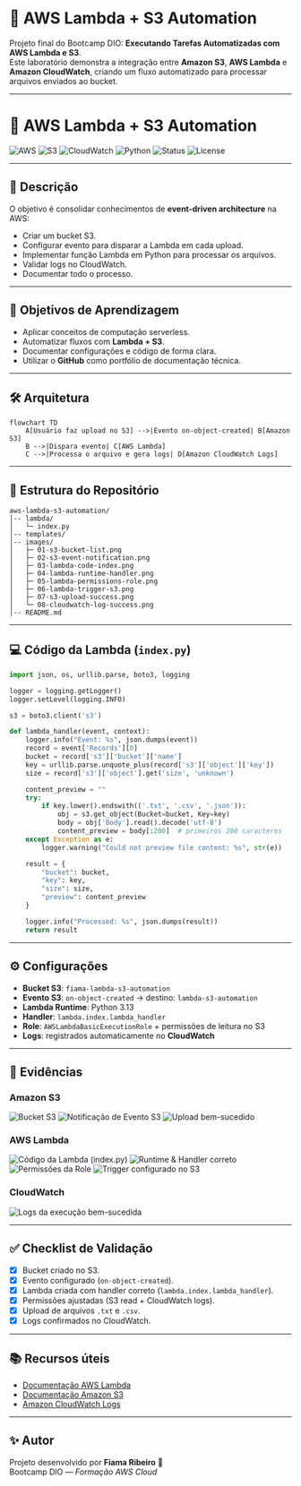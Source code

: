 # 🚀 AWS Lambda + S3 Automation

Projeto final do Bootcamp DIO: **Executando Tarefas Automatizadas com AWS Lambda e S3**.  
Este laboratório demonstra a integração entre **Amazon S3**, **AWS Lambda** e **Amazon CloudWatch**, criando um fluxo automatizado para processar arquivos enviados ao bucket.

---

# 🚀 AWS Lambda + S3 Automation

![AWS](https://img.shields.io/badge/AWS-Lambda-orange?logo=amazon-aws&logoColor=white)
![S3](https://img.shields.io/badge/Amazon-S3-blue?logo=amazon-s3&logoColor=white)
![CloudWatch](https://img.shields.io/badge/Amazon-CloudWatch-purple?logo=amazoncloudwatch&logoColor=white)
![Python](https://img.shields.io/badge/Python-3.13-green?logo=python&logoColor=white)
![Status](https://img.shields.io/badge/Status-Concluído-success)
![License](https://img.shields.io/badge/License-MIT-lightgrey)

---

## 📖 Descrição

O objetivo é consolidar conhecimentos de **event-driven architecture** na AWS:  
- Criar um bucket S3.  
- Configurar evento para disparar a Lambda em cada upload.  
- Implementar função Lambda em Python para processar os arquivos.  
- Validar logs no CloudWatch.  
- Documentar todo o processo.

---

## 🎯 Objetivos de Aprendizagem

- Aplicar conceitos de computação serverless.  
- Automatizar fluxos com **Lambda + S3**.  
- Documentar configurações e código de forma clara.  
- Utilizar o **GitHub** como portfólio de documentação técnica.  

---

## 🛠️ Arquitetura

```mermaid
flowchart TD
    A[Usuário faz upload no S3] -->|Evento on-object-created| B[Amazon S3]
    B -->|Dispara evento| C[AWS Lambda]
    C -->|Processa o arquivo e gera logs| D[Amazon CloudWatch Logs]
```

---

## 📂 Estrutura do Repositório

```
aws-lambda-s3-automation/
│-- lambda/
│   └─ index.py          
│-- templates/           
│-- images/             
│   ├─ 01-s3-bucket-list.png
│   ├─ 02-s3-event-notification.png
│   ├─ 03-lambda-code-index.png
│   ├─ 04-lambda-runtime-handler.png
│   ├─ 05-lambda-permissions-role.png
│   ├─ 06-lambda-trigger-s3.png
│   ├─ 07-s3-upload-success.png
│   └─ 08-cloudwatch-log-success.png
│-- README.md           
```

---

## 💻 Código da Lambda (`index.py`)

```python
import json, os, urllib.parse, boto3, logging

logger = logging.getLogger()
logger.setLevel(logging.INFO)

s3 = boto3.client('s3')

def lambda_handler(event, context):
    logger.info("Event: %s", json.dumps(event))
    record = event['Records'][0]
    bucket = record['s3']['bucket']['name']
    key = urllib.parse.unquote_plus(record['s3']['object']['key'])
    size = record['s3']['object'].get('size', 'unknown')

    content_preview = ""
    try:
        if key.lower().endswith(('.txt', '.csv', '.json')):
            obj = s3.get_object(Bucket=bucket, Key=key)
            body = obj['Body'].read().decode('utf-8')
            content_preview = body[:200]  # primeiros 200 caracteres
    except Exception as e:
        logger.warning("Could not preview file content: %s", str(e))

    result = {
        "bucket": bucket,
        "key": key,
        "size": size,
        "preview": content_preview
    }

    logger.info("Processed: %s", json.dumps(result))
    return result
```

---

## ⚙️ Configurações

- **Bucket S3**: `fiama-lambda-s3-automation`  
- **Evento S3**: `on-object-created` → destino: `lambda-s3-automation`  
- **Lambda Runtime**: Python 3.13  
- **Handler**: `lambda.index.lambda_handler`  
- **Role**: `AWSLambdaBasicExecutionRole` + permissões de leitura no S3  
- **Logs**: registrados automaticamente no **CloudWatch**

---

## 📸 Evidências

### Amazon S3
![Bucket S3](images/01-s3-bucket-list.png)
![Notificação de Evento S3](images/02-s3-event-notification.png)
![Upload bem-sucedido](images/07-s3-upload-success.png)

### AWS Lambda
![Código da Lambda (index.py)](images/03-lambda-code-index.png)
![Runtime & Handler correto](images/04-lambda-runtime-handler.png)
![Permissões da Role](images/05-lambda-permissions-role.png)
![Trigger configurado no S3](images/06-lambda-trigger-s3.png)

### CloudWatch
![Logs da execução bem-sucedida](images/08-cloudwatch-log-success.png)

---

## ✅ Checklist de Validação

- [x] Bucket criado no S3.  
- [x] Evento configurado (`on-object-created`).  
- [x] Lambda criada com handler correto (`lambda.index.lambda_handler`).  
- [x] Permissões ajustadas (S3 read + CloudWatch logs).  
- [x] Upload de arquivos `.txt` e `.csv`.  
- [x] Logs confirmados no CloudWatch.  

---

## 📚 Recursos úteis

- [Documentação AWS Lambda](https://docs.aws.amazon.com/lambda/latest/dg/welcome.html)  
- [Documentação Amazon S3](https://docs.aws.amazon.com/s3/index.html)  
- [Amazon CloudWatch Logs](https://docs.aws.amazon.com/AmazonCloudWatch/latest/logs/WhatIsCloudWatchLogs.html)

---

## ✨ Autor

Projeto desenvolvido por **Fiama Ribeiro** 💜  
Bootcamp DIO — *Formação AWS Cloud*
